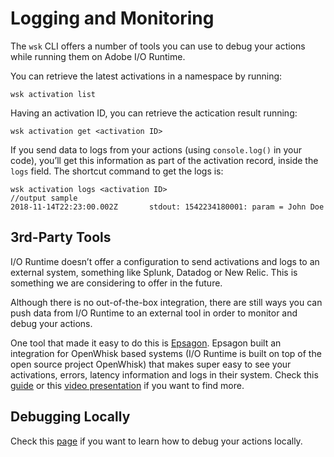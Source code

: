 # Logging and Monitoring

The `wsk` CLI offers a number of tools you can use to debug your actions while running them on Adobe I/O Runtime.

You can retrieve the latest activations in a namespace by running:
```
wsk activation list
```
Having an activation ID, you can retrieve the actication result running:
```
wsk activation get <activation ID>
```
If you send data to logs from your actions (using `console.log()` in your code), you&rsquo;ll get this information as part of the activation record, inside the `logs` field. The shortcut command to get the logs is:
```
wsk activation logs <activation ID>
//output sample
2018-11-14T22:23:00.002Z       stdout: 1542234180001: param = John Doe
```

## 3rd-Party Tools

I/O Runtime doesn’t offer a configuration to send activations and logs to an external system, something like Splunk, Datadog or New Relic. This is something we are considering to offer in the future. 

Although there is no out-of-the-box integration, there are still ways you can push data from I/O Runtime to an external tool in order to monitor and debug your actions. 

One tool that made it easy to do this is [Epsagon](https://epsagon.com/?utm_source=adobe.io&utm_medium=referral&utm_campaign=adobe_io_docs). Epsagon built an integration for OpenWhisk based systems (I/O Runtime is built on top of the open source project OpenWhisk) that makes super easy to see your activations, errors, latency information and logs in their system. Check this [guide](https://docs.epsagon.com/docs/openwhisk?utm_source=adobe.io&utm_medium=referral&utm_campaign=adobe_io_docs) or this [video presentation](https://www.youtube.com/watch?v=4iprbivqrxQ&t=1517s) if you want to find more. 

## Debugging Locally

Check this [page](debugging.md) if you want to learn how to debug your actions locally.